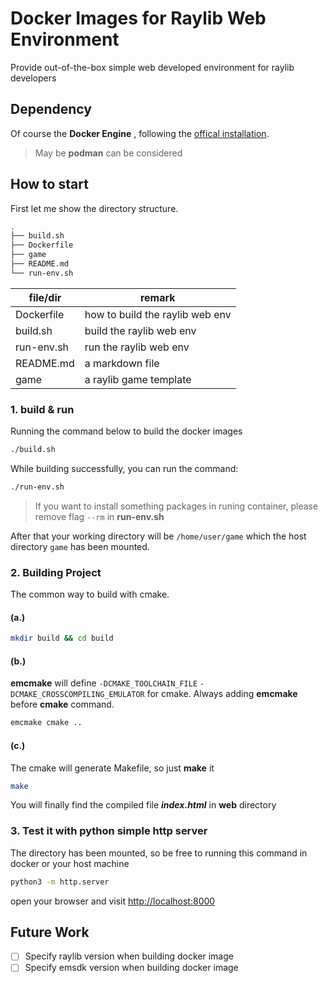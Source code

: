 # Docker Images for Raylib Web Environment

Provide out-of-the-box simple web developed environment for raylib developers

## Dependency

Of course the **Docker Engine** , following the [offical installation](https://docs.docker.com/engine/install/).

> May be **podman** can be considered

## How to start

First let me show the directory structure.

```sh
.
├── build.sh
├── Dockerfile
├── game
├── README.md
└── run-env.sh
```

| file/dir | remark |
| --- | --- |
| Dockerfile | how to build the raylib web env |
| build.sh | build the raylib web env |
| run-env.sh | run the raylib web env |
| README.md | a markdown file |
| game | a raylib game template |


### 1. build & run

Running the command below to build the docker images

```sh
./build.sh
```

While building successfully, you can run the command:

```sh
./run-env.sh
```

> If you want to install something packages in runing container, please remove flag `--rm` in **run-env.sh**

After that your working directory will be `/home/user/game` which the host directory `game` has been mounted.

### 2. Building Project

The common way to build with cmake.

#### (a.)

```sh
mkdir build && cd build
```

#### (b.)

**emcmake** will define `-DCMAKE_TOOLCHAIN_FILE` `-DCMAKE_CROSSCOMPILING_EMULATOR` for cmake. Always adding **emcmake** before **cmake** command.

```sh
emcmake cmake ..
```

#### (c.)

The cmake will generate Makefile, so just **make** it
```sh
make
```

You will finally find the compiled file ***index.html*** in **web** directory

### 3. Test it with python simple http server

The directory has been mounted, so be free to running this command in docker or your host machine

```sh
python3 -m http.server
```

open your browser and visit [http://localhost:8000](http://localhost:8000)

## Future Work

- [ ] Specify raylib version when building docker image
- [ ] Specify emsdk version when building docker image